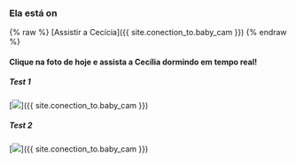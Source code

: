 ### Ela está on

{% raw %}
[Assistir a Cecícia]({{  site.conection_to.baby_cam }})
{% endraw %}
#### Clique na foto de hoje e assista a Cecília dormindo em tempo real!


##### Test 1
[![]({{site.baseurl}}/pics/deep_sleep.jpg)]({{ site.conection_to.baby_cam }})


##### Test 2
[<img src="{{site.baseurl}}/pics/deep_sleep.jpg">]({{ site.conection_to.baby_cam }})


